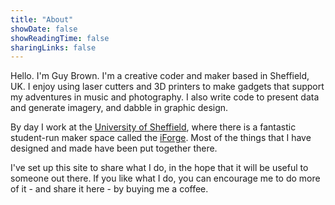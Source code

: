 ```yaml
---
title: "About"
showDate: false
showReadingTime: false
sharingLinks: false
---
```

Hello. I'm Guy Brown. I'm a creative coder and maker based in Sheffield, UK. I enjoy using laser cutters and 3D printers to make gadgets that support my adventures in music and photography. I also write code to present data and generate imagery, and dabble in graphic design.

By day I work at the [University of Sheffield](https://www.sheffield.ac.uk), where there is a fantastic student-run maker space called the [iForge](https://iforgesheffield.org/). Most of the things that I have designed and made have been put together there. 

I've set up this site to share what I do, in the hope that it will be useful to someone out there. If you like what I do, you can encourage me to do more of it - and share it here - by buying me a coffee.

<script type="text/javascript" src="https://cdnjs.buymeacoffee.com/1.0.0/button.prod.min.js" data-name="bmc-button" data-slug="nerdimmunity" data-color="#5F7FFF" data-emoji=""  data-font="Cookie" data-text="Buy me a coffee" data-outline-color="#000000" data-font-color="#ffffff" data-coffee-color="#FFDD00" ></script>